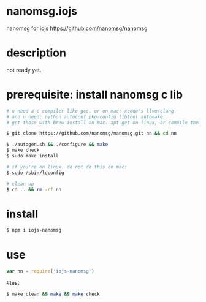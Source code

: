 # nanomsg.iojs
nanomsg for iojs  https://github.com/nanomsg/nanomsg

# description
not ready yet.

# prerequisite: install nanomsg c lib
```bash
# u need a c compiler like gcc, or on mac: xcode's llvm/clang
# and u need: python autoconf pkg-config libtool automake
# get those with brew install on mac. apt-get on linux, or compile them..

$ git clone https://github.com/nanomsg/nanomsg.git nn && cd nn

$ ./autogen.sh && ./configure && make
$ make check
$ sudo make install

# if you're on linux. do not do this on mac:
$ sudo /sbin/ldconfig

# clean up
$ cd .. && rm -rf nn
```

# install
```bash
$ npm i iojs-nanomsg
```

# use
```js
var nn = require('iojs-nanomsg')
```

#test
```bash
$ make clean && make && make check
```
